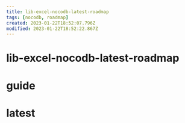 ```yaml
---
title: lib-excel-nocodb-latest-roadmap
tags: [nocodb, roadmap]
created: 2023-01-22T18:52:07.796Z
modified: 2023-01-22T18:52:22.867Z
---
```


# lib-excel-nocodb-latest-roadmap

# guide

# latest
